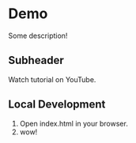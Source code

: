 # Demo

Some description!


## Subheader

Watch tutorial on YouTube.

## Local Development

1. Open index.html in your browser.
2. wow!
